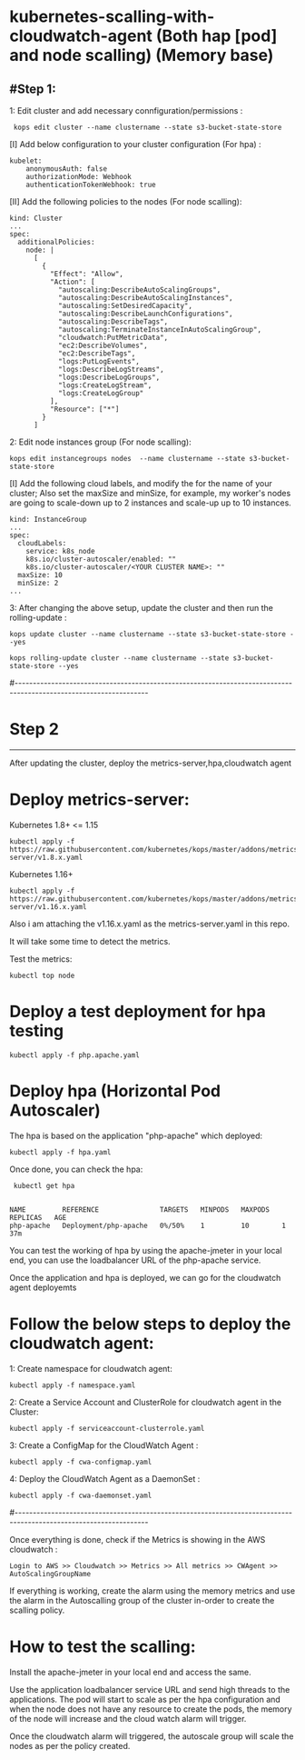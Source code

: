 # kubernetes-scalling-with-cloudwatch-agent (Both hap [pod] and node scalling) (Memory base)
  
  
 #Step 1:
 ----------------
 
1: Edit cluster and add necessary connfiguration/permissions :
 
     kops edit cluster --name clustername --state s3-bucket-state-store
     
 [I] Add below configuration to your cluster configuration (For hpa) : 

    kubelet:
        anonymousAuth: false
        authorizationMode: Webhook
        authenticationTokenWebhook: true
        
  [II] Add the following policies to the nodes (For node scalling):
   
    kind: Cluster 
    ... 
    spec: 
      additionalPolicies:
        node: |
          [
            {
              "Effect": "Allow",
              "Action": [
                "autoscaling:DescribeAutoScalingGroups",
                "autoscaling:DescribeAutoScalingInstances",
                "autoscaling:SetDesiredCapacity",
                "autoscaling:DescribeLaunchConfigurations",
                "autoscaling:DescribeTags",
                "autoscaling:TerminateInstanceInAutoScalingGroup",
                "cloudwatch:PutMetricData",
                "ec2:DescribeVolumes",
                "ec2:DescribeTags",
                "logs:PutLogEvents",
                "logs:DescribeLogStreams",
                "logs:DescribeLogGroups",
                "logs:CreateLogStream",
                "logs:CreateLogGroup"
              ],
              "Resource": ["*"]
            }
          ]


2: Edit node instances group (For node scalling):

    kops edit instancegroups nodes  --name clustername --state s3-bucket-state-store
    
  [I] Add the following cloud labels, and modify the for the name of your cluster; Also set the maxSize and minSize, for example, my worker's nodes are going to scale-down up to 2 instances and scale-up up to 10 instances.
  
    kind: InstanceGroup 
    ... 
    spec: 
      cloudLabels: 
        service: k8s_node 
        k8s.io/cluster-autoscaler/enabled: "" 
        k8s.io/cluster-autoscaler/<YOUR CLUSTER NAME>: "" 
      maxSize: 10 
      minSize: 2 
    ...
  
3: After changing the above setup, update the cluster and then run the rolling-update :

    kops update cluster --name clustername --state s3-bucket-state-store --yes
    
    kops rolling-update cluster --name clustername --state s3-bucket-state-store --yes
#------------------------------------------------------------------------------------------------------------------

    
    
# Step 2
--------------

After updating the cluster, deploy the metrics-server,hpa,cloudwatch agent 


# Deploy metrics-server:

Kubernetes 1.8+ <= 1.15

    kubectl apply -f https://raw.githubusercontent.com/kubernetes/kops/master/addons/metrics-server/v1.8.x.yaml
    
Kubernetes 1.16+

    kubectl apply -f https://raw.githubusercontent.com/kubernetes/kops/master/addons/metrics-server/v1.16.x.yaml
    
Also i am attaching the v1.16.x.yaml as the metrics-server.yaml in this repo.


It will take some time to detect the metrics.

Test the metrics:
 
    kubectl top node
    
# Deploy a test deployment for hpa testing

    kubectl apply -f php.apache.yaml
    
# Deploy hpa (Horizontal Pod Autoscaler)

The hpa is based on the application "php-apache" which deployed:

    kubectl apply -f hpa.yaml
    
Once done, you can check the hpa:

     kubectl get hpa


    NAME         REFERENCE               TARGETS   MINPODS   MAXPODS   REPLICAS   AGE
    php-apache   Deployment/php-apache   0%/50%    1         10        1          37m
    
You can test the working of hpa by using the apache-jmeter in your local end, you can use the loadbalancer URL of the php-apache service.

Once the application and hpa is deployed, we can go for the cloudwatch agent deployemts



# Follow the below steps to deploy the cloudwatch agent:



1: Create namespace for cloudwatch agent:

    kubectl apply -f namespace.yaml
    
2: Create a Service Account and ClusterRole for cloudwatch agent in the Cluster:

    kubectl apply -f serviceaccount-clusterrole.yaml
    
3: Create a ConfigMap for the CloudWatch Agent :

    kubectl apply -f cwa-configmap.yaml
    
4: Deploy the CloudWatch Agent as a DaemonSet :

    kubectl apply -f cwa-daemonset.yaml
    
#------------------------------------------------------------------------------------------------------------------

Once everything is done, check if the Metrics is showing in the AWS cloudwatch :

    Login to AWS >> Cloudwatch >> Metrics >> All metrics >> CWAgent >> AutoScalingGroupName 
    
If everything is working, create the alarm using the memory metrics and use the alarm in the Autoscalling group of the cluster in-order to create the scalling policy.


# How to test the scalling:

Install the apache-jmeter in your local end and access the same.

Use the application loadbalancer service URL and send high threads to the applications. The pod will start to scale as per the hpa configuration and when the node does not have any resource to create the pods, the memory of the node will increase and the cloud watch alarm will trigger. 

Once the cloudwatch alarm will triggered, the autoscale group will scale the nodes as per the policy created.
    
